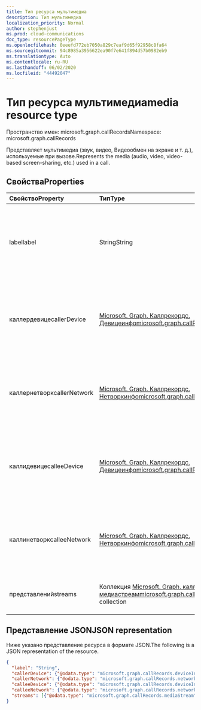 ```yaml
---
title: Тип ресурса мультимедиа
description: Тип мультимедиа
localization_priority: Normal
author: stephenjust
ms.prod: cloud-communications
doc_type: resourcePageType
ms.openlocfilehash: 0eeefd772eb7050a829c7eaf9d65f92958c8fa64
ms.sourcegitcommit: 94c8985a3956622ea90f7e641f894d57b0982eb9
ms.translationtype: Auto
ms.contentlocale: ru-RU
ms.lasthandoff: 06/02/2020
ms.locfileid: "44492047"
---
```

# <a name="media-resource-type"></a><span data-ttu-id="9d251-103">Тип ресурса мультимедиа</span><span class="sxs-lookup"><span data-stu-id="9d251-103">media resource type</span></span>

<span data-ttu-id="9d251-104">Пространство имен: microsoft.graph.callRecords</span><span class="sxs-lookup"><span data-stu-id="9d251-104">Namespace: microsoft.graph.callRecords</span></span>

<span data-ttu-id="9d251-105">Представляет мультимедиа (звук, видео, Видеообмен на экране и т. д.), используемые при вызове.</span><span class="sxs-lookup"><span data-stu-id="9d251-105">Represents the media (audio, video, video-based screen-sharing, etc.) used in a call.</span></span>

## <a name="properties"></a><span data-ttu-id="9d251-106">Свойства</span><span class="sxs-lookup"><span data-stu-id="9d251-106">Properties</span></span>

| <span data-ttu-id="9d251-107">Свойство</span><span class="sxs-lookup"><span data-stu-id="9d251-107">Property</span></span>     | <span data-ttu-id="9d251-108">Тип</span><span class="sxs-lookup"><span data-stu-id="9d251-108">Type</span></span>        | <span data-ttu-id="9d251-109">Описание</span><span class="sxs-lookup"><span data-stu-id="9d251-109">Description</span></span> |
|:-------------|:------------|:------------|
|<span data-ttu-id="9d251-110">label</span><span class="sxs-lookup"><span data-stu-id="9d251-110">label</span></span>|<span data-ttu-id="9d251-111">String</span><span class="sxs-lookup"><span data-stu-id="9d251-111">String</span></span>|<span data-ttu-id="9d251-112">Способ идентификации мультимедиа во время этапа согласования мультимедиа.</span><span class="sxs-lookup"><span data-stu-id="9d251-112">How the media was identified during media negotiation stage.</span></span>|
|<span data-ttu-id="9d251-113">каллердевице</span><span class="sxs-lookup"><span data-stu-id="9d251-113">callerDevice</span></span>|[<span data-ttu-id="9d251-114">Microsoft. Graph. Каллрекордс. Девицеинфо</span><span class="sxs-lookup"><span data-stu-id="9d251-114">microsoft.graph.callRecords.deviceInfo</span></span>](callrecords-deviceinfo.md)|<span data-ttu-id="9d251-115">Сведения об устройстве, связанные с конечной точкой абонента этого носителя.</span><span class="sxs-lookup"><span data-stu-id="9d251-115">Device information associated with the caller endpoint of this media.</span></span>|
|<span data-ttu-id="9d251-116">каллернетворк</span><span class="sxs-lookup"><span data-stu-id="9d251-116">callerNetwork</span></span>|[<span data-ttu-id="9d251-117">Microsoft. Graph. Каллрекордс. Нетворкинфо</span><span class="sxs-lookup"><span data-stu-id="9d251-117">microsoft.graph.callRecords.networkInfo</span></span>](callrecords-networkinfo.md)|<span data-ttu-id="9d251-118">Сведения о сети, связанные с конечной точкой абонента этого носителя.</span><span class="sxs-lookup"><span data-stu-id="9d251-118">Network information associated with the caller endpoint of this media.</span></span>|
|<span data-ttu-id="9d251-119">каллидевице</span><span class="sxs-lookup"><span data-stu-id="9d251-119">calleeDevice</span></span>|[<span data-ttu-id="9d251-120">Microsoft. Graph. Каллрекордс. Девицеинфо</span><span class="sxs-lookup"><span data-stu-id="9d251-120">microsoft.graph.callRecords.deviceInfo</span></span>](callrecords-deviceinfo.md)|<span data-ttu-id="9d251-121">Сведения об устройстве, связанные с конечной точкой вызываемого носителя.</span><span class="sxs-lookup"><span data-stu-id="9d251-121">Device information associated with the callee endpoint of this media.</span></span>|
|<span data-ttu-id="9d251-122">каллинетворк</span><span class="sxs-lookup"><span data-stu-id="9d251-122">calleeNetwork</span></span>|[<span data-ttu-id="9d251-123">Microsoft. Graph. Каллрекордс. Нетворкинфо</span><span class="sxs-lookup"><span data-stu-id="9d251-123">microsoft.graph.callRecords.networkInfo</span></span>](callrecords-networkinfo.md)|<span data-ttu-id="9d251-124">Сведения о сети, связанные с конечной точкой вызываемого носителя.</span><span class="sxs-lookup"><span data-stu-id="9d251-124">Network information associated with the callee endpoint of this media.</span></span>|
|<span data-ttu-id="9d251-125">представлений</span><span class="sxs-lookup"><span data-stu-id="9d251-125">streams</span></span>|<span data-ttu-id="9d251-126">Коллекция [Microsoft. Graph. каллрекордс. медиастреам](callrecords-mediastream.md)</span><span class="sxs-lookup"><span data-stu-id="9d251-126">[microsoft.graph.callRecords.mediaStream](callrecords-mediastream.md) collection</span></span>|<span data-ttu-id="9d251-127">Сетевые потоки, связанные с этим носителем.</span><span class="sxs-lookup"><span data-stu-id="9d251-127">Network streams associated with this media.</span></span>|

## <a name="json-representation"></a><span data-ttu-id="9d251-128">Представление JSON</span><span class="sxs-lookup"><span data-stu-id="9d251-128">JSON representation</span></span>

<span data-ttu-id="9d251-129">Ниже указано представление ресурса в формате JSON.</span><span class="sxs-lookup"><span data-stu-id="9d251-129">The following is a JSON representation of the resource.</span></span>

<!-- {
  "blockType": "resource",
  "optionalProperties": [

  ],
  "@odata.type": "microsoft.graph.callRecords.media",
  "baseType": null
}-->

```json
{
  "label": "String",
  "callerDevice": {"@odata.type": "microsoft.graph.callRecords.deviceInfo"},
  "callerNetwork": {"@odata.type": "microsoft.graph.callRecords.networkInfo"},
  "calleeDevice": {"@odata.type": "microsoft.graph.callRecords.deviceInfo"},
  "calleeNetwork": {"@odata.type": "microsoft.graph.callRecords.networkInfo"},
  "streams": [{"@odata.type": "microsoft.graph.callRecords.mediaStream"}]
}
```

<!-- uuid: 16cd6b66-4b1a-43a1-adaf-3a886856ed98
2019-02-04 14:57:30 UTC -->
<!-- {
  "type": "#page.annotation",
  "description": "media resource",
  "keywords": "",
  "section": "documentation",
  "tocPath": ""
}-->